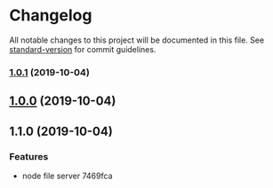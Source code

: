 # Changelog

All notable changes to this project will be documented in this file. See [standard-version](https://github.com/conventional-changelog/standard-version) for commit guidelines.

### [1.0.1](https://github.com/shayeLee/file-server/compare/v1.0.0...v1.0.1) (2019-10-04)

## [1.0.0](https://github.com/shayeLee/file-server/compare/v1.1.0...v1.0.0) (2019-10-04)

## 1.1.0 (2019-10-04)


### Features

* node file server 7469fca
